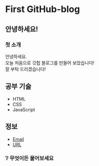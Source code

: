 # First GitHub-blog
## 안녕하세요!
### 첫 소개

안녕하세요.  
오늘 처음으로 깃헙 블로그를 만들어 보았습니다!  
잘 부탁 드리겠습니다!

## 공부 기술
- HTML
- CSS
- JavaScript

## 정보
- [Email](gogo20sh@naver.com)
- [URL](seonghyeon1022.github.io)
### ❔ 무엇이든 물어보세요 
